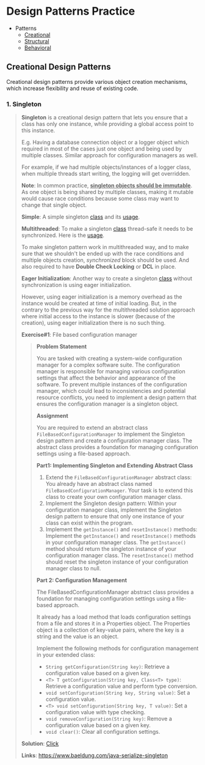 # Design Patterns Practice

- Patterns
    - [Creational](#creational-design-patterns)
    - [Structural](#structural-design-patterns)
    - [Behavioral](#behavioral-design-patterns)


## Creational Design Patterns
Creational design patterns provide various object creation mechanisms, which increase flexibility and reuse of existing code.

### 1. Singleton
> **Singleton** is a creational design pattern that lets you ensure that a class has only one instance, while providing a global access point to this instance.
> 
> E.g. Having a database connection object or a logger object which required in most of the cases just one object and being used by multiple classes. Similar approach for configuration managers as well.
> 
> For example, if we had multiple objects/instances of a logger class, when multiple threads start writing, the logging will get overridden.
> 
> **Note**: In common practice, **<u>singleton objects should be immutable</u>**. As one object is being shared by multiple classes, making it mutable would cause race conditions because some class may want to change that single object.
>
> **Simple**: A simple singleton [class](com/practice/designpatterns/creational/singleton/sample/SingleObjectClass.java) and its [usage](com/practice/designpatterns/creational/singleton/sample/SingletonPractice.java).
> 
> **Multithreaded**: To make a singleton [class](com/practice/designpatterns/creational/singleton/sample/SingletonMultithreaded.java) thread-safe it needs to be synchronized. Here is the [usage](com/practice/designpatterns/creational/singleton/sample/SingletonPractice.java).
> 
> To make singleton pattern work in multithreaded way, and to make sure that we shouldn't be ended up with the race conditions and multiple objects creation, *synchronized* block should be used. And also required to have
> **Double Check Locking** or **DCL** in place.
> 
> **Eager Initialization**: Another way to create a singleton [class](com/practice/designpatterns/creational/singleton/sample/SingletonObjectEagerInit.java) without synchronization is using eager initialization.
> 
> However, using eager initialization is a memory overhead as the instance would be created at time of initial loading. But, in the contrary to the previous way for the multithreaded solution approach where initial access to the instance is slower (because of the creation), using eager initialization there is no such thing. 
> 
> **Exercise#1**: File based configuration manager
>> **Problem Statement**
>>
>> You are tasked with creating a system-wide configuration manager for a complex software suite. The configuration manager is responsible for managing various configuration settings that affect the behavior and appearance of the software. To prevent multiple instances of the configuration manager, which could lead to inconsistencies and potential resource conflicts, you need to implement a design pattern that ensures the configuration manager is a singleton object.
>>
>> **Assignment**
>>
>> You are required to extend an abstract class `FileBasedConfigurationManager` to implement the Singleton design pattern and create a configuration manager class. The abstract class provides a foundation for managing configuration settings using a file-based approach.
>>
>> **Part1: Implementing Singleton and Extending Abstract Class**
>> 
>> 1. Extend the `FileBasedConfigurationManager` abstract class: You already have an abstract class named `FileBasedConfigurationManager`. Your task is to extend this class to create your own configuration manager class.
>> 2. Implement the Singleton design pattern: Within your configuration manager class, implement the Singleton design pattern to ensure that only one instance of your class can exist within the program.
>> 3. Implement the `getInstance()` and `resetInstance()` methods: Implement the `getInstance()` and `resetInstance()` methods in your configuration manager class. The `getInstance()` method should return the singleton instance of your configuration manager class. The `resetInstance()` method should reset the singleton instance of your configuration manager class to null.
>>
>> **Part 2: Configuration Management**
>> 
>> The FileBasedConfigurationManager abstract class provides a foundation for managing configuration settings using a file-based approach.
>> 
>> It already has a load method that loads configuration settings from a file and stores it in a Properties object. The Properties object is a collection of key-value pairs, where the key is a string and the value is an object. 
>>
>> Implement the following methods for configuration management in your extended class:
>>
>> * `String getConfiguration(String key)`: Retrieve a configuration value based on a given key.
>> * `<T> T getConfiguration(String key, Class<T> type)`: Retrieve a configuration value and perform type conversion.
>> * `void setConfiguration(String key, String value)`: Set a configuration value.
>> * `<T> void setConfiguration(String key, T value)`: Set a configuration value with type checking.
>> * `void removeConfiguration(String key)`: Remove a configuration value based on a given key.
>> * `void clear()`: Clear all configuration settings.
> 
> 
> **Solution**: [Click](com/practice/designpatterns/creational/singleton/configmanager)
> 
> **Links**: https://www.baeldung.com/java-serialize-singleton